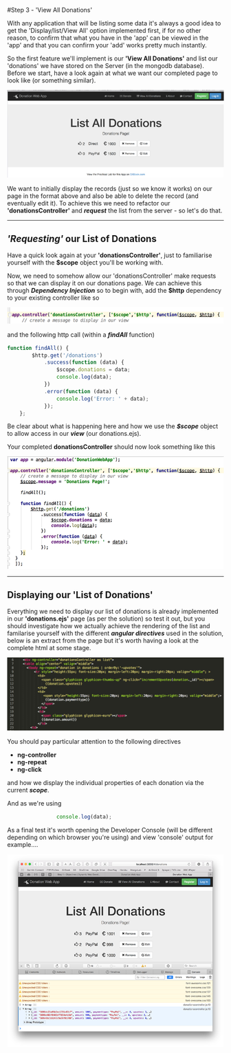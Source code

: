 #Step 3 - 'View All Donations'

With any application that will be listing some data it's always a good idea to get the 'Display/list/View All' option implemented first, if for no other reason, to confirm that what you have in the 'app' can be viewed in the 'app' and that you can confirm your 'add' works pretty much instantly.

So the first feature we'll implement is our **'View All Donations'** and list our 'donations' we have stored on the Server (in the mongodb database). Before we start, have a look again at what we want our completed page to look like (or something similar).

![](../images/donationwebapp1.jpg)

We want to initially display the records (just so we know it works) on our page in the format above and also be able to delete the record (and eventually edit it). To achieve this we need to refactor our **'donationsController'** and ***request*** the list from the server - so let's do that.

---

## ***'Requesting'*** our List of Donations

Have a quick look again at your **'donationsController'**, just to familiarise yourself with the **$scope** object you'll be working with.


Now, we need to somehow allow our 'donationsController' make requests so that we can display it on our donations page. We can achieve this through ***Dependency Injection*** so to begin with, add the **$http** dependency to your existing controller like so

![](../images/lab05.step3.1.png)

and the following http call (within a ***findAll*** function)

```javascript
function findAll() {
        $http.get('/donations')
            .success(function (data) {
                $scope.donations = data;
                console.log(data);
            })
            .error(function (data) {
                console.log('Error: ' + data);
            });
    };
```
Be clear about what is happening here and how we use the ***$scope*** object to allow access in our ***view*** (our donations.ejs).

Your completed **donationsController** should now look something like this

![](../images/lab05.step3.2.png)

---

## Displaying our 'List of Donations'

Everything we need to display our list of donations is already implemented in our **'donations.ejs'** page (as per the solution) so test it out, but you should investigate how we actually achieve the rendering of the list and familarise yourself with the different ***angular directives*** used in the solution, below is an extract from the page but it's worth having a look at the complete html at some stage.

![](../images/lab2.step3.2.png)

You should pay particular attention to the following directives

* **ng-controller**
* **ng-repeat**
* **ng-click**

and how we display the individual properties of each donation via the current ***scope***.

And as we're using 

```javascript
                console.log(data);
```

As a final test it's worth opening the Developer Console (will be different depending on which browser you're using) and view 'console' output for example....

![](../images/lab05.step3.3.png)